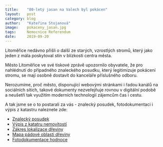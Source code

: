 ```yaml
---
title:	  "80-letý jasan na Valech byl pokácen"
layout:	  post
category: blog
author:	  "Kateřina Stojanová"
image:	  pokaceny_jasan.jpg
tags:	  Nemocnice Referendum
date:	  2019-09-20
---
```

Litoměřice nedávno přišli o další ze starých, vzrostlých stromů, který jako jeden z mála poskytoval stín v blízkosti centra města.

Město Litoměřice ve své tiskové zprávě upozornilo obyvatele, že pro nahlédnutí do případného znaleckého posudku, který legitimizuje pokácení stromu, se mají osobně dostavit do kanceláře příslušného odboru.

Nerozumíme, proč město, disponující webovými stránkami i řadou kanálů na sociálních sítích, takové dokumenty nezveřejňuje rovnou v digitální podobě a neušetří tak využitím moderních technologií zájemcům čas i cestu.

A tak jsme se o to postarali za vás - znalecký posudek, fotodokumentaci i výpis z katastru naleznete zde:

* [Znalecký posudek](/assets/pdf/znalecky-posudek-jasan/01_Znalecký_posudek_Fraxinus_ornus_an.pdf)
* [Výpis z katatru nemovitostí](/assets/pdf/znalecky-posudek-jasan/PR_01_Výpis_z_katastru_nemovitostí.pdf)
* [Zákres lokalizace dřeviny](/assets/pdf/znalecky-posudek-jasan/PR_02_Zákres_lokalizace_dřeviny_sadovnická_hodnota-mapový_podklad.pdf)
* [Mapa pádové oblasti dřeviny](/assets/pdf/znalecky-posudek-jasan/PR_03_Mapa_pádové_oblasti_dřeviny-mapový_podklad.pdf)
* [Fotodokumentace hodnoce](/assets/pdf/znalecky-posudek-jasan/PR_04_Fotodokumentace_hodnoceného_jasanu_zimnáře.pdf)
